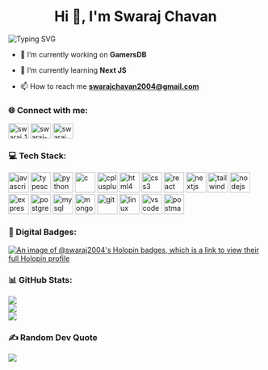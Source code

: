 <h1 align="center">Hi 👋, I'm Swaraj Chavan</h1>

<img src="https://readme-typing-svg.demolab.com?font=Chakra+Petch&weight=600&size=50&duration=5000&pause=1000&center=true&vCenter=true&width=1200&height=150&lines=Passionate+Full+Stack+Developer;Tech+Enthusiast;Love+to+learn+new+Tech+%F0%9F%92%99" alt="Typing SVG" />

- 🔭 I’m currently working on **GamersDB**

- 🌱 I’m currently learning **Next JS**

- 📫 How to reach me **swarajchavan2004@gmail.com**

### 🌐 Connect with me:
<p align="left">
  <a href="https://twitter.com/swaraj__chavan" target="blank"><img align="center" src="https://skillicons.dev/icons?i=twitter" alt="swaraj_1102" height="30" width="40" /></a>
  <a href="https://linkedin.com/in/swaraj-chavan-921658246" target="blank"><img align="center" src="https://skillicons.dev/icons?i=linkedin" alt="swaraj-chavan-921658246" height="30" width="40" /></a>
  <a href="https://instagram.com/swaraj__chavan" target="blank"><img align="center" src="https://skillicons.dev/icons?i=instagram" alt="swaraj__chavan" height="30" width="40" /></a>
</p>

### 💻 Tech Stack:
<p align="left">
  <a href="https://developer.mozilla.org/en-US/docs/Web/JavaScript" target="_blank" rel="noreferrer"><img src="https://skillicons.dev/icons?i=javascript" alt="javascript" width="40" height="40"/></a>
  <a href="https://www.typescriptlang.org/" target="_blank" rel="noreferrer"><img src="https://skillicons.dev/icons?i=typescript" alt="typescript" width="40" height="40"/></a>
  <a href="https://www.python.org" target="_blank" rel="noreferrer"><img src="https://skillicons.dev/icons?i=python" alt="python" width="40" height="40"/></a>
  <a href="https://www.cprogramming.com/" target="_blank" rel="noreferrer"><img src="https://skillicons.dev/icons?i=c" alt="c" width="40" height="40"/></a>
  <a href="https://www.w3schools.com/cpp/" target="_blank" rel="noreferrer"><img src="https://skillicons.dev/icons?i=cpp" alt="cplusplus" width="40" height="40"/></a>
  <a href="https://www.w3.org/html/" target="_blank" rel="noreferrer"><img src="https://skillicons.dev/icons?i=html" alt="html4" width="40" height="40"/></a>
  <a href="https://www.w3schools.com/css/" target="_blank" rel="noreferrer"><img src="https://skillicons.dev/icons?i=css" alt="css3" width="40" height="40"/></a>
  <a href="https://reactjs.org/" target="_blank" rel="noreferrer"><img src="https://skillicons.dev/icons?i=react" alt="react" width="40" height="40"/></a>
  <a href="https://nextjs.org/" target="_blank" rel="noreferrer"><img src="https://skillicons.dev/icons?i=nextjs" alt="nextjs" width="40" height="40"/></a>
  <a href="https://tailwindcss.com/" target="_blank" rel="noreferrer"><img src="https://skillicons.dev/icons?i=tailwind" alt="tailwind" width="40" height="40"/></a>
  <a href="https://nodejs.org" target="_blank" rel="noreferrer"><img src="https://skillicons.dev/icons?i=nodejs" alt="nodejs" width="40" height="40"/></a>
  <a href="https://expressjs.com" target="_blank" rel="noreferrer"><img src="https://skillicons.dev/icons?i=express" alt="express" width="40" height="40"/></a>
  <a href="https://www.postgresql.org" target="_blank" rel="noreferrer"><img src="https://skillicons.dev/icons?i=postgres" alt="postgresql" width="40" height="40"/></a>
  <a href="https://www.mysql.com/" target="_blank" rel="noreferrer"><img src="https://skillicons.dev/icons?i=mysql" alt="mysql" width="40" height="40"/></a>
  <a href="https://www.mongodb.com/" target="_blank" rel="noreferrer"><img src="https://skillicons.dev/icons?i=mongo" alt="mongodb" width="40" height="40"/></a>
  <a href="https://git-scm.com/" target="_blank" rel="noreferrer"><img src="https://skillicons.dev/icons?i=git" alt="git" width="40" height="40"/></a>
  <a href="https://www.linux.org/" target="_blank" rel="noreferrer"><img src="https://skillicons.dev/icons?i=linux" alt="linux" width="40" height="40"/></a>
  <a href="https://code.visualstudio.com/" target="_blank" rel="noreferrer"><img src="https://skillicons.dev/icons?i=vscode" alt="vscode" width="40" height="40"/></a>
  <a href="https://postman.com" target="_blank" rel="noreferrer"><img src="https://skillicons.dev/icons?i=postman" alt="postman" width="40" height="40"/></a>
</p>

### 🌟 Digital Badges:
[![An image of @swaraj2004's Holopin badges, which is a link to view their full Holopin profile](https://holopin.me/swaraj2004)](https://holopin.io/@swaraj2004)

### 📊 GitHub Stats:
![](https://github-readme-stats.vercel.app/api?username=swaraj2004&theme=tokyonight&hide_border=true&include_all_commits=false&count_private=true)<br/>
![](https://github-readme-streak-stats.herokuapp.com/?user=swaraj2004&theme=tokyonight&hide_border=true)<br/>
![](https://github-readme-stats.vercel.app/api/top-langs/?username=swaraj2004&theme=tokyonight&hide_border=true&include_all_commits=false&count_private=true&layout=compact)

### ✍️ Random Dev Quote
![](https://quotes-github-readme.vercel.app/api?type=horizontal&theme=tokyonight)

